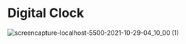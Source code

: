 # Digital Clock

![screencapture-localhost-5500-2021-10-29-04_10_00 (1)](https://user-images.githubusercontent.com/46297161/139370110-b421f9d8-c7fb-44c4-98ea-1687c90d68f3.png)
